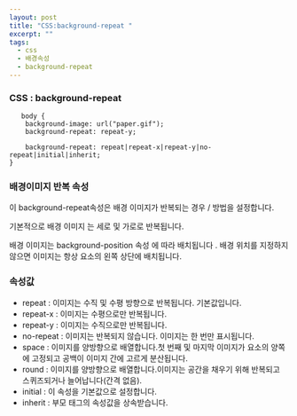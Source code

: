 ```yaml
---
layout: post
title: "CSS:background-repeat "
excerpt: ""
tags: 
  - css
  - 배경속성
  - background-repeat
---
```



### CSS : background-repeat
```
   body {
    background-image: url("paper.gif");
    background-repeat: repeat-y;
    
    background-repeat: repeat|repeat-x|repeat-y|no-repeat|initial|inherit;
}
```
### 배경이미지 반복 속성

이 background-repeat속성은 배경 이미지가 반복되는 경우 / 방법을 설정합니다.

기본적으로 배경 이미지 는 세로 및 가로로 반복됩니다.

배경 이미지는 background-position 속성 에 따라 배치됩니다 . 배경 위치를 지정하지 않으면 이미지는 항상 요소의 왼쪽 상단에 배치됩니다.

### 속성값

- repeat : 이미지는 수직 및 수평 방향으로 반복됩니다. 기본값입니다.	
- repeat-x : 이미지는 수평으로만 반복됩니다.	
- repeat-y : 이미지는 수직으로만 반복됩니다.	
- no-repeat : 이미지는 반복되지 않습니다. 이미지는 한 번만 표시됩니다.	
- space : 이미지를 양방향으로 배열합니다.첫 번째 및 마지막 이미지가 요소의 양쪽에 고정되고 공백이 이미지 간에 고르게 분산됩니다.	
- round : 이미지를 양방향으로 배열합니다.이미지는 공간을 채우기 위해 반복되고 스퀴즈되거나 늘어납니다(간격 없음).	
- initial : 이 속성을 기본값으로 설정합니다.
- inherit : 부모 태그의 속성값을 상속받습니다.
